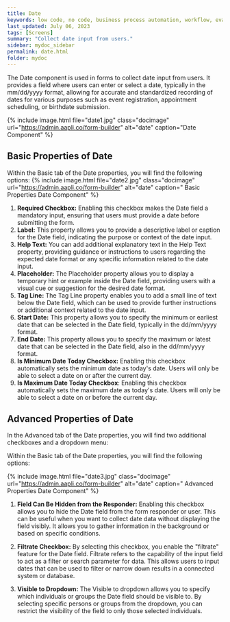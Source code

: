```yaml
---
title: Date
keywords: low code, no code, business process automation, workflow, evaluation matrixs
last_updated: July 06, 2023
tags: [Screens]
summary: "Collect date input from users." 
sidebar: mydoc_sidebar
permalink: date.html
folder: mydoc
---
```


The Date component is used in forms to collect date input from users. It provides a field where users can enter or select a date, typically in the mm/dd/yyyy format, allowing for accurate and standardized recording of dates for various purposes such as event registration, appointment scheduling, or birthdate submission.

{% include image.html file="date1.jpg" class="docimage" url="https://admin.aapli.co/form-builder" alt="date" caption="Date Component" %}

## Basic Properties of Date

Within the Basic tab of the Date properties, you will find the following options:
{% include image.html file="date2.jpg" class="docimage" url="https://admin.aapli.co/form-builder" alt="date" caption=" Basic Properties Date Component" %}

1. **Required Checkbox:** Enabling this checkbox makes the Date field a mandatory input, ensuring that users must provide a date before submitting the form.
2. **Label:** This property allows you to provide a descriptive label or caption for the Date field, indicating the purpose or context of the date input.
3. **Help Text:** You can add additional explanatory text in the Help Text property, providing guidance or instructions to users regarding the expected date format or any specific information related to the date input.
4. **Placeholder:** The Placeholder property allows you to display a temporary hint or example inside the Date field, providing users with a visual cue or suggestion for the desired date format.
5. **Tag Line:** The Tag Line property enables you to add a small line of text below the Date field, which can be used to provide further instructions or additional context related to the date input.
6. **Start Date:** This property allows you to specify the minimum or earliest date that can be selected in the Date field, typically in the dd/mm/yyyy format.
7. **End Date:** This property allows you to specify the maximum or latest date that can be selected in the Date field, also in the dd/mm/yyyy format.
8. **Is Minimum Date Today Checkbox:** Enabling this checkbox automatically sets the minimum date as today's date. Users will only be able to select a date on or after the current day.
9. **Is Maximum Date Today Checkbox**: Enabling this checkbox automatically sets the maximum date as today's date. Users will only be able to select a date on or before the current day.

## Advanced Properties of Date

In the Advanced tab of the Date properties, you will find two additional checkboxes and a dropdown menu:

Within the Basic tab of the Date properties, you will find the following options:

{% include image.html file="date3.jpg" class="docimage" url="https://admin.aapli.co/form-builder" alt="date" caption=" Advanced Properties Date Component" %}

1. **Field Can Be Hidden from the Responder:** Enabling this checkbox allows you to hide the Date field from the form responder or user. This can be useful when you want to collect date data without displaying the field visibly. It allows you to gather information in the background or based on specific conditions.

2. **Filtrate Checkbox:** By selecting this checkbox, you enable the "filtrate" feature for the Date field. Filtrate refers to the capability of the input field to act as a filter or search parameter for data. This allows users to input dates that can be used to filter or narrow down results in a connected system or database.

3. **Visible to Dropdown:** The Visible to dropdown allows you to specify which individuals or groups the Date field should be visible to. By selecting specific persons or groups from the dropdown, you can restrict the visibility of the field to only those selected individuals.

